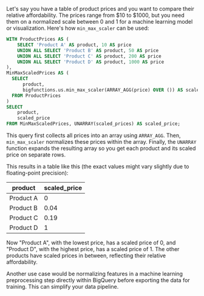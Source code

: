 Let's say you have a table of product prices and you want to compare their relative affordability. The prices range from $10 to $1000, but you need them on a normalized scale between 0 and 1 for a machine learning model or visualization.  Here's how `min_max_scaler` can be used:

```sql
WITH ProductPrices AS (
    SELECT 'Product A' AS product, 10 AS price
    UNION ALL SELECT 'Product B' AS product, 50 AS price
    UNION ALL SELECT 'Product C' AS product, 200 AS price
    UNION ALL SELECT 'Product D' AS product, 1000 AS price
),
MinMaxScaledPrices AS (
  SELECT
      product,
      bigfunctions.us.min_max_scaler(ARRAY_AGG(price) OVER ()) AS scaled_prices
  FROM ProductPrices
)
SELECT
    product,
    scaled_price
FROM MinMaxScaledPrices, UNARRAY(scaled_prices) AS scaled_price;

```

This query first collects all prices into an array using `ARRAY_AGG`.  Then, `min_max_scaler` normalizes these prices within the array.  Finally, the `UNARRAY` function expands the resulting array so you get each product and its scaled price on separate rows.

This results in a table like this (the exact values might vary slightly due to floating-point precision):

| product    | scaled_price |
|------------|--------------|
| Product A  | 0            |
| Product B  | 0.04         |
| Product C  | 0.19         |
| Product D  | 1            |

Now "Product A", with the lowest price, has a scaled price of 0, and "Product D", with the highest price, has a scaled price of 1.  The other products have scaled prices in between, reflecting their relative affordability.


Another use case would be normalizing features in a machine learning preprocessing step directly within BigQuery before exporting the data for training.  This can simplify your data pipeline.
